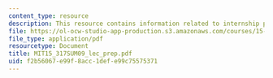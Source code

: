 ```yaml
---
content_type: resource
description: This resource contains information related to internship preparation.
file: https://ol-ocw-studio-app-production.s3.amazonaws.com/courses/15-317-organizational-leadership-and-change-summer-2009/f2b56067e99f8acc1defe99c75575371_MIT15_317SUM09_lec_prep.pdf
file_type: application/pdf
resourcetype: Document
title: MIT15_317SUM09_lec_prep.pdf
uid: f2b56067-e99f-8acc-1def-e99c75575371
---
```

